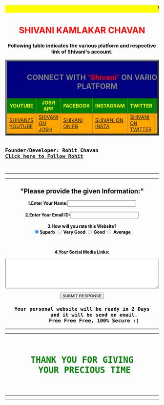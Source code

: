 

<!DOCTYPE html>
<html>

<head>
<meta charset="UTF-8" />
<meta http-equiv-"X-UA-Compatible" content="IE-edge" />
<meta name="viewport" content="width=device-width, initial-scale=1.0" />

<title>
Shivani Chavan
</title>

</head>


<body BGCOLOR = "">


<H2><MARQUEE BGCOLOR = "Yellow"> WELCOME ON OFFICIAL SITE OF SHIVANI CHAVAN'S SOCIAL MEDIA LINK BY ROHIT CHAVAN. </MARQUEE></H2>
 <h1><CENTER><FONT COLOR = "RED">SHIVANI KAMLAKAR CHAVAN </CENTER></h1>


<P><h3><CENTER><FONT COLOR = "black">Following table indicates the various platform and respective link of Shivani's account.</CENTER></h3></P>
<CENTER>
<TABLE BORDER ='5' WIDTH="600 HIGHT="300" CELLPADDING="20 "CELLPACING="20">
<TR>
<TH COLSPAN=7 BGCOLOR = "navy"><H2><FONT COLOR="GREY">CONNECT WITH <FONT COLOR="RED">'Shivani'</FONT> ON VARIOUS PLATFORM</FONT></H2></th>
</TR>

<TR BGCOLOR = "green"><FONT COLOR="YELLOW">
<TH><FONT COLOR="YELLOW">YOUTUBE</FONT></TH><TH><FONT COLOR="YELLOW">JOSH APP</TH><TH><FONT COLOR="YELLOW">FACEBOOK</TH><TH><FONT COLOR="YELLOW">INSTAGRAM</TH><TH><FONT COLOR="YELLOW">
TWITTER</TH><TH><FONT COLOR="YELLOW">SNAPCHAT</FONT></TH>
</TR>
<TR><https://www.youtube.com/channel/UCG51GH13DEleTtOsNwYlJdw>
<TD BGCOLOR = "ORANGE"><ALIGN="RIGHT"><A HREF = "https://www.youtube.com/channel/UCG51GH13DEIeTtOsNwYlJdw/videos"> SHIVANI'S YOUTUBE</A></CENTER></TD>
<TD BGCOLOR = "ORANGE"><A HREF = "https://share.myjosh.in/profile/9c4cd9be-5bf9-436b-afa7-e5dbcd9e074e?u=0x2c0b6441d4a6ff9c">SHIVANI ON JOSH</a></TD>
<TD BGCOLOR = "ORANGE"><A HREF ="https://WWW.facebook.com/profile.php?id=100078505996130">SHIVANI ON FB</A></TD>
<TD BGCOLOR = "ORANGE"><A HREF ="https://www.instagram.com/shivani_c_2008">SHIVANI ON INSTA</A></TD>
<TD BGCOLOR = "ORANGE"><A HREF = "https://twitter.com/shivanilly?t=OnuK4LxtRpNRDsiWa2PBNA&s=08">SHIVANI ON TWITTER</A></TD>
<TD BGCOLOR = "ORANGE"><A HREF = "https://www.snapchat.com/add/shivani_cha2152?share_id=uBVLBae9e8M&locale=en-GB">SHIVANI ON SNAP</A></TD>
</TR>
</TABLE>
</CENTER>
<PRE>
<h3><FONT COLOR="black">Founder/Developer: Rohit Chavan
<A HREF=" https://rohit-tech7.github.io/rohitinsocial/">Click here to Follow Rohit</A></h3>
</PRE>
<HR BGCOLOR="RED">




<HR>
<CENTER>
<FORM METHOD="POST" ACTION="mailto:rpchavan188@gmail.com" ENCTYPE="TEXTPLAIN">

<H2><B><FONT COLOR="BLACK">"Please provide the given Information:"<B></H2>
 1.Enter Your Name:<INPUT TYPE="text" name="urname" size=25 MAXLENGTH="30">
<BR><br>
2.Enter Your Email ID:<INPUT TYPE= "text" NAME="age" size=25 maxlength="30">
<br><br>
3.How will you rate this Website?
<BR>
<INPUT TYPE="radio" NAME="rate" VALUE="Superb" CHECKED>Superb 
<INPUT TYPE="radio" NAME="rate" VALUE="Very Good"> Very Good
<INPUT TYPE="radio" NAME="rate" VALUE="Good"> Good
<INPUT TYPE="radio" NAME="rate" VALUE="Average"> Average

<br><BR>
4.Your Social Media Links:
<br>
<TEXTAREA NAME="comments" ROWS="6" COLS="60" WRAP>
</TEXTAREA>
<P><INPUT TYPE="Submit" VALUE="SUBMIT RESPONSE">
</P<pre>
<H3><b><pre>Your personal website will be ready in 2 Days
        and it will be send on email.
        Free Free Free, 100% Secure :)</pre></H3></b>
</pre>
</CENTER>

</FORM>
<HR><HR>
<PRE>
<CENTER>
<FONT COLOR = "GREEN"><H1>THANK YOU FOR GIVING
 YOUR PRECIOUS TIME</H1>
</CENTER>
</PRE>
<HR><HR>
</body>

</html>
